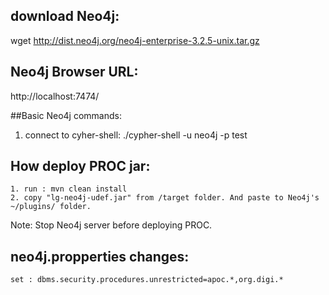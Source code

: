 ## download Neo4j:
wget http://dist.neo4j.org/neo4j-enterprise-3.2.5-unix.tar.gz


## Neo4j Browser URL:
http://localhost:7474/


##Basic Neo4j commands:
 1. connect to cyher-shell: ./cypher-shell -u neo4j -p test
 
 
## How deploy PROC jar:
	1. run : mvn clean install
	2. copy "lg-neo4j-udef.jar" from /target folder. And paste to Neo4j's ~/plugins/ folder.
Note: Stop Neo4j server before deploying PROC.

## neo4j.propperties changes:
	set : dbms.security.procedures.unrestricted=apoc.*,org.digi.*
	